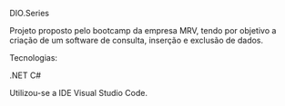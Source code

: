 DIO.Series

Projeto proposto pelo bootcamp da empresa MRV, tendo por objetivo a criação de um software de consulta, inserção e exclusão de dados.

Tecnologias:

.NET
C#

Utilizou-se a IDE Visual Studio Code.
